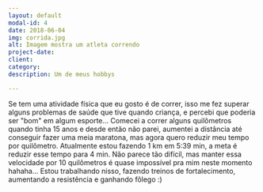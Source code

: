```yaml
---
layout: default
modal-id: 4
date: 2018-06-04
img: corrida.jpg
alt: Imagem mostra um atleta correndo
project-date:
client: 
category: 
description: Um de meus hobbys

---
```


Se tem uma atividade física que eu gosto é de correr, isso me fez superar alguns problemas de saúde que tive quando criança, e percebi que poderia ser "bom" em algum esporte... Comecei a correr alguns quilômetros quando tinha 15 anos e desde então não parei, aumentei a distância até conseguir fazer uma meia maratona, mas agora quero reduzir meu tempo por quilômetro.
Atualmente estou fazendo 1 km em 5:39 min, a meta é reduzir esse tempo para 4 min. Não parece tão difícil, mas manter essa velocidade por 10 quilômetros é quase impossível pra mim neste momento hahaha... Estou trabalhando nisso, fazendo treinos de fortalecimento, aumentando a resistência e ganhando fôlego :)